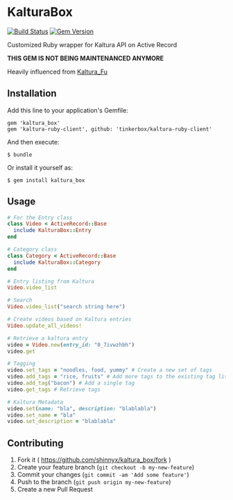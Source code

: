 # KalturaBox

[![Build Status](https://travis-ci.org/shinnyx/kaltura_box.svg)](https://travis-ci.org/shinnyx/kaltura_box)
[![Gem Version](https://badge.fury.io/rb/kaltura_box.svg)](http://badge.fury.io/rb/kaltura_box)

Customized Ruby wrapper for Kaltura API on Active Record

**THIS GEM IS NOT BEING MAINTENANCED ANYMORE**

Heavily influenced from [Kaltura_Fu](https://github.com/Velir/kaltura_fu)

## Installation

Add this line to your application's Gemfile:

    gem 'kaltura_box'
    gem 'kaltura-ruby-client', github: 'tinkerbox/kaltura-ruby-client'

And then execute:

    $ bundle

Or install it yourself as:

    $ gem install kaltura_box

## Usage

```ruby
# For the Entry class
class Video < ActiveRecord::Base
  include KalturaBox::Entry
end

# Category class
class Category < ActiveRecord::Base
  include KalturaBox::Category
end

# Entry listing from Kaltura
Video.video_list

# Search
Video.video_list("search string here")

# Create videos based on Kaltura entries
Video.update_all_videos!

# Retrieve a kaltura entry
video = Video.new(entry_id: "0_7ivwzhbh")
video.get

# Tagging
video.set_tags = "noodles, food, yummy" # Create a new set of tags
video.add_tags = "rice, fruits" # Add more tags to the existing tag list
video.add_tag("bacon") # Add a single tag
video.get_tags # Retrieve tags

# Kaltura Metadata
video.set(name: "bla", description: "blablabla")
video.set_name = "bla"
video.set_description = "blablabla"
```

## Contributing

1. Fork it ( https://github.com/shinnyx/kaltura_box/fork )
2. Create your feature branch (`git checkout -b my-new-feature`)
3. Commit your changes (`git commit -am 'Add some feature'`)
4. Push to the branch (`git push origin my-new-feature`)
5. Create a new Pull Request
